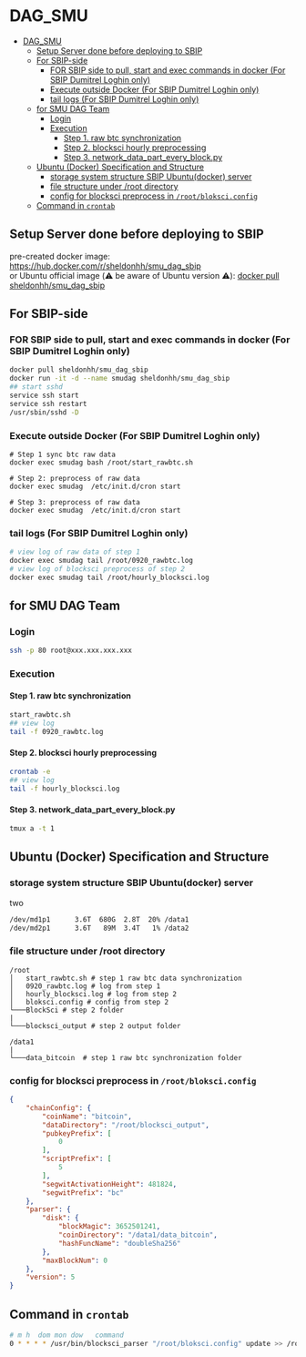 # DAG_SMU
- [DAG_SMU](#dag_smu)
  - [Setup Server done before deploying to SBIP](#setup-server-done-before-deploying-to-sbip)
  - [For SBIP-side](#for-sbip-side)
    - [FOR SBIP side to pull, start and exec commands in docker (For SBIP Dumitrel Loghin only)](#for-sbip-side-to-pull-start-and-exec-commands-in-docker-for-sbip-dumitrel-loghin-only)
    - [Execute outside Docker (For SBIP Dumitrel Loghin only)](#execute-outside-docker-for-sbip-dumitrel-loghin-only)
    - [tail logs (For SBIP Dumitrel Loghin only)](#tail-logs-for-sbip-dumitrel-loghin-only)
  - [for SMU DAG Team](#for-smu-dag-team)
    - [Login](#login)
    - [Execution](#execution)
      - [Step 1. raw btc synchronization](#step-1-raw-btc-synchronization)
      - [Step 2. blocksci hourly preprocessing](#step-2-blocksci-hourly-preprocessing)
      - [Step 3. network_data_part_every_block.py](#step-3-network_data_part_every_blockpy)
  - [Ubuntu (Docker) Specification and Structure](#ubuntu-docker-specification-and-structure)
    - [storage system structure SBIP Ubuntu(docker) server](#storage-system-structure-sbip-ubuntudocker-server)
    - [file structure under /root directory](#file-structure-under-root-directory)
    - [config for blocksci preprocess in `/root/bloksci.config`](#config-for-blocksci-preprocess-in-rootbloksciconfig)
  - [Command in `crontab`](#command-in-crontab)
## Setup Server done before deploying to SBIP
pre-created docker image: https://hub.docker.com/r/sheldonhh/smu_dag_sbip    
or Ubuntu official image (⚠️ be aware of Ubuntu version ⚠️): 
[docker pull sheldonhh/smu_dag_sbip](https://hub.docker.com/_/ubuntu)


## For SBIP-side

### FOR SBIP side to pull, start and exec commands in docker (For SBIP Dumitrel Loghin only)
```bash
docker pull sheldonhh/smu_dag_sbip
docker run -it -d --name smudag sheldonhh/smu_dag_sbip
## start sshd
service ssh start
service ssh restart
/usr/sbin/sshd -D
```
### Execute outside Docker (For SBIP Dumitrel Loghin only)
```
# Step 1 sync btc raw data
docker exec smudag bash /root/start_rawbtc.sh

# Step 2: preprocess of raw data
docker exec smudag  /etc/init.d/cron start

# Step 3: preprocess of raw data
docker exec smudag  /etc/init.d/cron start
```


### tail logs (For SBIP Dumitrel Loghin only)
```bash
# view log of raw data of step 1
docker exec smudag tail /root/0920_rawbtc.log
# view log of blocksci preprocess of step 2
docker exec smudag tail /root/hourly_blocksci.log
```

## for SMU DAG Team 

### Login
```bash
ssh -p 80 root@xxx.xxx.xxx.xxx
```

### Execution
#### Step 1. raw btc synchronization
```bash
start_rawbtc.sh
## view log
tail -f 0920_rawbtc.log
```
#### Step 2. blocksci hourly preprocessing
```bash
crontab -e
## view log
tail -f hourly_blocksci.log
```

#### Step 3. network_data_part_every_block.py
```bash
tmux a -t 1
```

## Ubuntu (Docker) Specification and Structure 
### storage system structure SBIP Ubuntu(docker) server 
two 
```bash
/dev/md1p1      3.6T  680G  2.8T  20% /data1
/dev/md2p1      3.6T   89M  3.4T   1% /data2
```

### file structure under /root directory
```
/root
│   start_rawbtc.sh # step 1 raw btc data synchronization
│   0920_rawbtc.log # log from step 1
│   hourly_blocksci.log # log from step 2
│   bloksci.config # config from step 2
└───BlockSci # step 2 folder
|
└───blocksci_output # step 2 output folder

/data1
|   
└───data_bitcoin  # step 1 raw btc synchronization folder
```

### config for blocksci preprocess in `/root/bloksci.config`
```json
{
    "chainConfig": {
        "coinName": "bitcoin",
        "dataDirectory": "/root/blocksci_output",
        "pubkeyPrefix": [
            0
        ],
        "scriptPrefix": [
            5
        ],
        "segwitActivationHeight": 481824,
        "segwitPrefix": "bc"
    },
    "parser": {
        "disk": {
            "blockMagic": 3652501241,
            "coinDirectory": "/data1/data_bitcoin",
            "hashFuncName": "doubleSha256"
        },
        "maxBlockNum": 0
    },
    "version": 5
}
```
## Command in `crontab`
```bash
# m h  dom mon dow   command
0 * * * * /usr/bin/blocksci_parser "/root/bloksci.config" update >> /root/hourly_blocksci.log
```